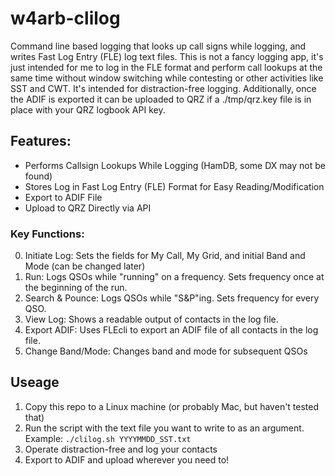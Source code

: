 # w4arb-clilog
Command line based logging that looks up call signs while logging, and writes Fast Log Entry (FLE) log text files. This is not a fancy logging app, it's just intended for me to log in the FLE format and perform call lookups at the same time without window switching while contesting or other activities like SST and CWT. It's intended for distraction-free logging. 
Additionally, once the ADIF is exported it can be uploaded to QRZ if a ./tmp/qrz.key file is in place with your QRZ logbook API key.

## Features:
- Performs Callsign Lookups While Logging (HamDB, some DX may not be found)
- Stores Log in Fast Log Entry (FLE) Format for Easy Reading/Modification
- Export to ADIF File
- Upload to QRZ Directly via API

### Key Functions:
0) Initiate Log: Sets the fields for My Call, My Grid, and initial Band and Mode (can be changed later)
1) Run: Logs QSOs while "running" on a frequency. Sets frequency once at the beginning of the run.
2) Search & Pounce: Logs QSOs while "S&P"ing. Sets frequency for every QSO.
3) View Log: Shows a readable output of contacts in the log file.
4) Export ADIF: Uses FLEcli to export an ADIF file of all contacts in the log file.
5) Change Band/Mode: Changes band and mode for subsequent QSOs

## Useage
1. Copy this repo to a Linux machine (or probably Mac, but haven't tested that)
2. Run the script with the text file you want to write to as an argument. Example: `./clilog.sh YYYYMMDD_SST.txt`
3. Operate distraction-free and log your contacts
4. Export to ADIF and upload wherever you need to!

